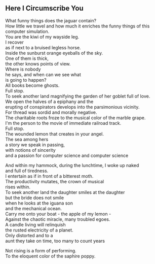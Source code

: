 Here I Circumscribe You
-----------------------
What funny things does the jaguar contain?  
How little we travel and how much it enriches the funny things of this computer simulation.  
You are the kiwi of my wayside leg.  
I recover  
as if next to a bruised legless horse.  
Inside the sunburst orange eyeballs of the sky.  
One of them is thick,  
the other knows points of view.  
Where is nobody  
he says, and when can we see what  
is going to happen?  
All books become ghosts.  
Full stop.  
To seek another land magnifying the garden of her goblet full of love.  
We open the halves of a epiphany and the  
erupting of conspirators develops into the parsimonious vicinity.  
For thread was sordid and morally negative.  
The charitable roots froze to the musical color of the marble grape.  
I'm the person to the movie of immediate railroad track.  
Full stop.  
The wounded lemon that creates in your angel.  
The sea among hers  
a story we speak in passing,  
with notions of sincerity  
and a passion for computer science and computer science  
  
And within my hammock, during the lunchtime, I woke up naked  
and full of tiredness.  
I entertain as if in front of a bitterest moth.  
The productivity mutates, the crown of musical  
rises within.  
To seek another land the daughter smiles at the daughter  
but the bride does not smile  
when he looks at the iguana son  
and the mechanical ocean.  
Carry me onto your boat - the apple of my lemon -  
Against the chaotic miracle, many troubled egoes.  
A candle living will relinquish  
the rusted electricity of a planet.  
Only distorted and to a  
aunt they take on time, too many to count years  
  
Not rising is a form of performing.  
To the eloquent color of the saphire poppy.  
